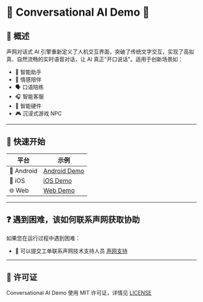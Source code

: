 # 🌟 Conversational AI Demo 🌟

## 🔮 概述

声网对话式 AI 引擎重新定义了人机交互界面，突破了传统文字交互，实现了高拟真、自然流畅的实时语音对话，让 AI 真正"开口说话"。适用于创新场景如：

- 🤖 智能助手
- 💞 情感陪伴
- 🗣️ 口语陪练
- 🎧 智能客服
- 📱 智能硬件
- 🎮 沉浸式游戏 NPC

---

## 🚀 快速开始

|    平台    |                  示例                  |
| -------- | ------------------------------------- |
| 📱 Android | [Android Demo](Android/scenes/convoai) |
|   📱 iOS   |   [iOS Demo](iOS/Scenes/ConvoAI/ConvoAI)   |
|   🌐 Web   |   [Web Demo](Web/Scenes/VoiceAgent)   |

---

## ❓ 遇到困难，该如何联系声网获取协助

如果您在运行过程中遇到困难：

- 💬 可以提交工单联系声网技术支持人员 [声网支持](https://ticket.shengwang.cn/)

---

## 📜 许可证

Conversational AI Demo 使用 MIT 许可证，详情见 [LICENSE](/LICENSE)

